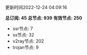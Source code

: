 更新时间2022-12-24 04:09:16

**总订阅: 45**
**总节点: 939**
**有效节点: 250**
- ssr节点: 7
- ss节点: 32
- v2ray节点: 202
- trojan节点: 9
